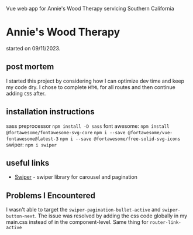 Vue web app for Annie's Wood Therapy servicing Southern California

# Annie's Wood Therapy

started on 09/11/2023.

## post mortem

I started this project by considering how I can optimize dev time and keep my code dry. I chose to complete `HTML` for all routes and then continue adding `CSS` after.

## installation instructions

sass preprocessor `npm install -D sass`
font awesome:
`npm install @fortawesome/fontawesome-svg-core`
`npm i --save @fortawesome/vue-fontawesome@latest-3`
`npm i --save @fortawesome/free-solid-svg-icons`
swiper: `npm i swiper`

## useful links

- [Swiper](https://swiperjs.com/) - swiper library for carousel and pagination

## Problems I Encountered
I wasn't able to target the `swiper-pagination-bullet-active` and `swiper-button-next`. The issue was resolved by adding the css code globally in my main.css instead of in the component-level. Same thing for `router-link-active`